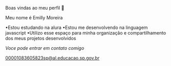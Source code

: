 Boas vindas ao meu perfil 💙

Meu nome é Emilly Moreira

•Estou estudando na alura
•Estou me desenvolvendo na linguagem javascript
•Utilizo esse espaço para minha organização e compartilhamento dos meus projetos desenvolvidos

*Voce pode entrar em contato comigo*

00001083605823sp@al.educacao.sp.gov.br
